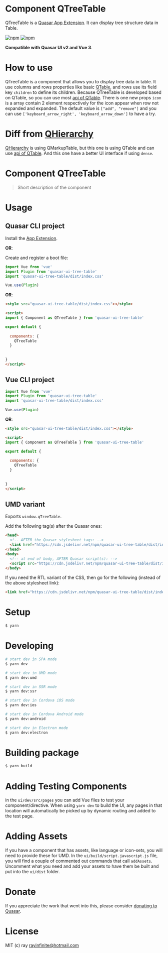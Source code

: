 # Component QTreeTable

QTreeTable is a [Quasar App Extension](https://quasar.dev/app-extensions/introduction). It can display tree structure data in Table. 

[![npm](https://img.shields.io/npm/v/quasar-ui-tree-table.svg?label=quasar-ui-tree-table)](https://www.npmjs.com/package/quasar-ui-tree-table)
[![npm](https://img.shields.io/npm/dt/quasar-ui-tree-table.svg)](https://www.npmjs.com/package/quasar-ui-tree-table)

**Compatible with Quasar UI v2 and Vue 3**.

# How to use
QTreeTable is a component that allows you to display tree data in table. It use columns and rows properties like basic [QTable](https://quasar.dev/vue-components/table#defining-the-columns), and rows use its field key `children` to define its children. 
Because QTreeTable is developed based on QTable, so you can use most [api of QTable](https://quasar.dev/vue-components/table#qtable-api).
There is one new props `icon` is a array contain 2 element respectively for the icon appear when row not expanded and expanded. The default value is `["add", "remove"]` and you can use `['keyboard_arrow_right', 'keyboard_arrow_down']` to have a try. 

# Diff from [QHierarchy](https://github.com/pratik227/quasar-qhierarchy)
[QHierarchy](https://github.com/pratik227/quasar-qhierarchy) is using QMarkupTable, but this one is using QTable and can use [api of QTable](https://quasar.dev/vue-components/table#qtable-api). And this one have a better UI interface if using `dense`. 

# Component QTreeTable
> Short description of the component




# Usage

## Quasar CLI project


Install the [App Extension](../app-extension).

**OR**:


Create and register a boot file:

```js
import Vue from 'vue'
import Plugin from 'quasar-ui-tree-table'
import 'quasar-ui-tree-table/dist/index.css'

Vue.use(Plugin)
```

**OR**:

```html
<style src="quasar-ui-tree-table/dist/index.css"></style>

<script>
import { Component as QTreeTable } from 'quasar-ui-tree-table'

export default {
  
  components: {
    QTreeTable
  }
  
  
}
</script>
```

## Vue CLI project

```js
import Vue from 'vue'
import Plugin from 'quasar-ui-tree-table'
import 'quasar-ui-tree-table/dist/index.css'

Vue.use(Plugin)
```

**OR**:

```html
<style src="quasar-ui-tree-table/dist/index.css"></style>

<script>
import { Component as QTreeTable } from 'quasar-ui-tree-table'

export default {
  
  components: {
    QTreeTable
  }
  
  
}
</script>
```

## UMD variant

Exports `window.qTreeTable`.

Add the following tag(s) after the Quasar ones:

```html
<head>
  <!-- AFTER the Quasar stylesheet tags: -->
  <link href="https://cdn.jsdelivr.net/npm/quasar-ui-tree-table/dist/index.min.css" rel="stylesheet" type="text/css">
</head>
<body>
  <!-- at end of body, AFTER Quasar script(s): -->
  <script src="https://cdn.jsdelivr.net/npm/quasar-ui-tree-table/dist/index.umd.min.js"></script>
</body>
```
If you need the RTL variant of the CSS, then go for the following (instead of the above stylesheet link):
```html
<link href="https://cdn.jsdelivr.net/npm/quasar-ui-tree-table/dist/index.rtl.min.css" rel="stylesheet" type="text/css">
```

# Setup
```bash
$ yarn
```

# Developing
```bash
# start dev in SPA mode
$ yarn dev

# start dev in UMD mode
$ yarn dev:umd

# start dev in SSR mode
$ yarn dev:ssr

# start dev in Cordova iOS mode
$ yarn dev:ios

# start dev in Cordova Android mode
$ yarn dev:android

# start dev in Electron mode
$ yarn dev:electron
```

# Building package
```bash
$ yarn build
```

# Adding Testing Components
in the `ui/dev/src/pages` you can add Vue files to test your component/directive. When using `yarn dev` to build the UI, any pages in that location will automatically be picked up by dynamic routing and added to the test page.

# Adding Assets
If you have a component that has assets, like language or icon-sets, you will need to provide these for UMD. In the `ui/build/script.javascript.js` file, you will find a couple of commented out commands that call `addAssets`. Uncomment what you need and add your assets to have them be built and put into the `ui/dist` folder.

# Donate
If you appreciate the work that went into this, please consider [donating to Quasar](https://donate.quasar.dev).

# License
MIT (c) ray <rayinfinite@hotmail.com>
